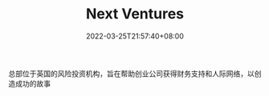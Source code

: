 ﻿---
weight: 
title: "Next Ventures"
description: "总部位于英国的风险投资机构，旨在帮助创业公司获得财务支持和人际网络，以创造成功的故事"
date: 2022-03-25T21:57:40+08:00
lastmod: 2022-03-25T16:45:40+08:00
draft: false
authors: ["Metabd"]
featuredImage: "next-ventures.png"
link: ""
tags: ["投资机构","Next Ventures"]
categories: ["navigation"]
navigation: ["投资机构"]
lightgallery: true
toc: true
pinned: false
recommend: false
recommend1: false
---
总部位于英国的风险投资机构，旨在帮助创业公司获得财务支持和人际网络，以创造成功的故事
